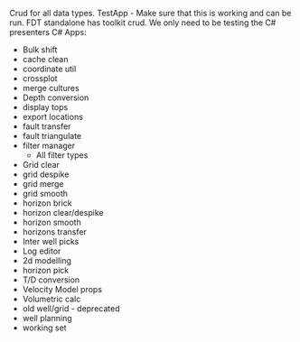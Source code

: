Crud for all data types.
TestApp - Make sure that this is working and can be run.
FDT standalone has toolkit crud.
We only need to be testing the C# presenters
C# Apps:
- Bulk shift
- cache clean
- coordinate util
- crossplot
- merge cultures
- Depth conversion
- display tops
- export locations
- fault transfer
- fault triangulate
- filter manager
	- All filter types
- Grid clear
- grid despike
- grid merge
- grid smooth
- horizon brick
- horizon clear/despike
- horizon smooth
- horizons transfer
- Inter well picks
- Log editor
- 2d modelling
- horizon pick
- T/D conversion
- Velocity Model props
- Volumetric calc
- old well/grid - deprecated
- well planning
- working set

